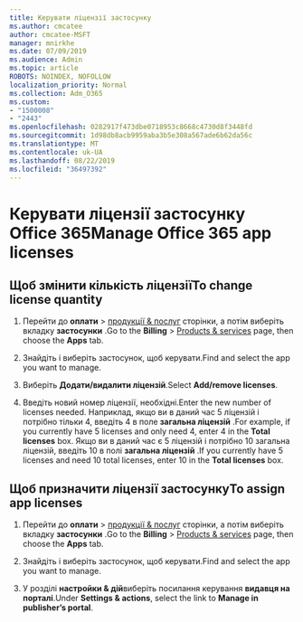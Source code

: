 ```yaml
---
title: Керувати ліцензії застосунку
ms.author: cmcatee
author: cmcatee-MSFT
manager: mnirkhe
ms.date: 07/09/2019
ms.audience: Admin
ms.topic: article
ROBOTS: NOINDEX, NOFOLLOW
localization_priority: Normal
ms.collection: Adm_O365
ms.custom:
- "1500008"
- "2443"
ms.openlocfilehash: 0282917f473dbe0718953c8668c4730d8f3448fd
ms.sourcegitcommit: 1d98db8acb9959aba3b5e308a567ade6b62da56c
ms.translationtype: MT
ms.contentlocale: uk-UA
ms.lasthandoff: 08/22/2019
ms.locfileid: "36497392"
---
```

# <a name="manage-office-365-app-licenses"></a><span data-ttu-id="8879d-102">Керувати ліцензії застосунку Office 365</span><span class="sxs-lookup"><span data-stu-id="8879d-102">Manage Office 365 app licenses</span></span>

## <a name="to-change-license-quantity"></a><span data-ttu-id="8879d-103">Щоб змінити кількість ліцензії</span><span class="sxs-lookup"><span data-stu-id="8879d-103">To change license quantity</span></span>

1. <span data-ttu-id="8879d-104">Перейти до **оплати** > [продукції & послуг](https://go.microsoft.com/fwlink/p/?linkid=842054) сторінки, а потім виберіть вкладку **застосунки** .</span><span class="sxs-lookup"><span data-stu-id="8879d-104">Go to the **Billing** > [Products & services](https://go.microsoft.com/fwlink/p/?linkid=842054) page, then choose the **Apps** tab.</span></span>

2. <span data-ttu-id="8879d-105">Знайдіть і виберіть застосунок, щоб керувати.</span><span class="sxs-lookup"><span data-stu-id="8879d-105">Find and select the app you want to manage.</span></span>  

3. <span data-ttu-id="8879d-106">Виберіть **Додати/видалити ліцензій**.</span><span class="sxs-lookup"><span data-stu-id="8879d-106">Select **Add/remove licenses**.</span></span>

4. <span data-ttu-id="8879d-107">Введіть новий номер ліцензії, необхідні.</span><span class="sxs-lookup"><span data-stu-id="8879d-107">Enter the new number of licenses needed.</span></span> <span data-ttu-id="8879d-108">Наприклад, якщо ви в даний час 5 ліцензій і потрібно тільки 4, введіть 4 в поле **загальна ліцензій** .</span><span class="sxs-lookup"><span data-stu-id="8879d-108">For example, if you currently have 5 licenses and only need 4, enter 4 in the **Total licenses** box.</span></span> <span data-ttu-id="8879d-109">Якщо ви в даний час є 5 ліцензій і потрібно 10 загальна ліцензій, введіть 10 в полі **загальна ліцензій** .</span><span class="sxs-lookup"><span data-stu-id="8879d-109">If you currently have 5 licenses and need 10 total licenses, enter 10 in the **Total licenses** box.</span></span>

## <a name="to-assign-app-licenses"></a><span data-ttu-id="8879d-110">Щоб призначити ліцензії застосунку</span><span class="sxs-lookup"><span data-stu-id="8879d-110">To assign app licenses</span></span>

1. <span data-ttu-id="8879d-111">Перейти до **оплати** > [продукції & послуг](https://go.microsoft.com/fwlink/p/?linkid=842054) сторінки, а потім виберіть вкладку **застосунки** .</span><span class="sxs-lookup"><span data-stu-id="8879d-111">Go to the **Billing** > [Products & services](https://go.microsoft.com/fwlink/p/?linkid=842054) page, then choose the **Apps** tab.</span></span>

2. <span data-ttu-id="8879d-112">Знайдіть і виберіть застосунок, щоб керувати.</span><span class="sxs-lookup"><span data-stu-id="8879d-112">Find and select the app you want to manage.</span></span>  

3. <span data-ttu-id="8879d-113">У розділі **настройки & дій**виберіть посилання керування **видавця на порталі**.</span><span class="sxs-lookup"><span data-stu-id="8879d-113">Under **Settings & actions**, select the link to **Manage in publisher’s portal**.</span></span>
